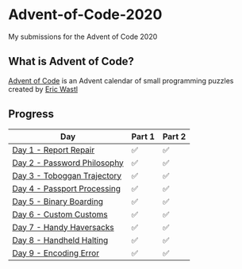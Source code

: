 # Advent-of-Code-2020
My submissions for the Advent of Code 2020

## What is Advent of Code?

[Advent of Code](http://adventofcode.com) is an Advent calendar of small programming puzzles created by [Eric Wastl](http://was.tl/)

## Progress

| Day   | Part 1 | Part 2 |
|-------|--------|--------|
|[ Day 1 - Report Repair](https://github.com/Towash/Advent-of-Code-2020/blob/main/Day%201%20-%20Report%20Repair/Expenses.java)| ✅      | ✅   |
|[ Day 2 - Password Philosophy](https://github.com/Towash/Advent-of-Code-2020/tree/main/Day%202%20-%20Password%20Philosophy)| ✅ | ✅ |
|[ Day 3 - Toboggan Trajectory](https://github.com/Towash/Advent-of-Code-2020/tree/main/Day%203%20-%20Toboggan%20Trajectory)| ✅ | ✅ |
|[ Day 4 - Passport Processing](https://github.com/Towash/Advent-of-Code-2020/tree/main/Day%204%20-%20Passport%20Processing)| ✅ | ✅ |
|[ Day 5 - Binary Boarding](https://github.com/Towash/Advent-of-Code-2020/tree/main/Day%205%20-%20Binary%20Boarding)| ✅ | ✅ |
|[ Day 6 - Custom Customs](https://github.com/Towash/Advent-of-Code-2020/tree/main/Day%206%20-%20Custom%20Customs)| ✅ | ✅ |
|[ Day 7 - Handy Haversacks](https://github.com/Towash/Advent-of-Code-2020/tree/main/Day%207%20-%20Handy%20Haversacks)| ✅ | ✅ |
|[ Day 8 - Handheld Halting](https://github.com/Towash/Advent-of-Code-2020/tree/main/Day%208%20-%20Handheld%20Halting)| ✅ | ✅ |
|[ Day 9 - Encoding Error](https://github.com/Towash/Advent-of-Code-2020/tree/main/Day%209%20-%20Encoding%20Error)| ✅ | ✅ |
